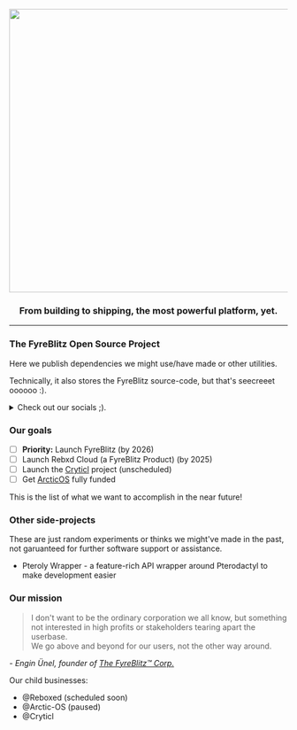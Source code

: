 <p align="center">
  <img src="https://github.com/user-attachments/assets/f53f53ce-52e8-4ad7-95ab-0387957bb57e" width="512px"/>
</p>
<h3 align="center">
 From building to shipping, the most powerful platform, yet. 
</h3>

---

### The FyreBlitz Open Source Project

Here we publish dependencies we might use/have made or other utilities.

Technically, it also stores the FyreBlitz source-code, but that's seecreeet oooooo :).
<details>
  <summary>Check out our socials ;).</summary>
  <pre>
<b>Website:</b> <a href="https://fyreblitz.com">fyreblitz.com</a>
<b>Discord:</b> <a href="https://discord.gg/8dUwGewqfv">discord.gg</a>
<b>YouTube:</b> <a href="https://www.youtube.com/@FyreBlitz">youtube.com</a>
</pre>
</details>

### Our goals

- [ ] **Priority:** Launch FyreBlitz (by 2026)
- [ ] Launch Rebxd Cloud (a FyreBlitz Product) (by 2025)
- [ ] Launch the [Cryticl](https://cryticl.com) project (unscheduled)
- [ ] Get [ArcticOS](https://arcticos.org) fully funded

This is the list of what we want to accomplish in the near future!

### Other side-projects

These are just random experiments or thinks we might've made in the past, not garuanteed for further software support or assistance.

- Pteroly Wrapper - a feature-rich API wrapper around Pterodactyl to make development easier

### Our mission
> I don't want to be the ordinary corporation we all know, but something not interested in high profits or stakeholders tearing apart the userbase.<br>
> We go above and beyond for our users, not the other way around.

*\- Engin Ünel, founder of [The FyreBlitz™ Corp.](https://fyreblitz.com/)*

Our child businesses:
- @Reboxed (scheduled soon)
- @Arctic-OS (paused)
- @Cryticl
